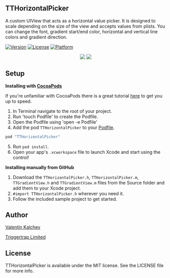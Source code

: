 TTHorizontalPicker
-----
A custom UIView that acts as a horizontal value picker. It is designed to scale depending on the size of the view and accepts values from plists. You can change the font, gradient start/end color, horizontal and vertical line colors and gradient direction.
 
[![Version](https://img.shields.io/cocoapods/v/TTHorizontalPicker.svg?style=flat)](http://cocoapods.org/pods/TTHorizontalPicker)
[![License](https://img.shields.io/cocoapods/l/TTHorizontalPicker.svg?style=flat)](http://cocoapods.org/pods/TTHorizontalPicker)
[![Platform](https://img.shields.io/cocoapods/p/TTHorizontalPicker.svg?style=flat)](http://cocoapods.org/pods/TTHorizontalPicker)

<p align="center"><img src="https://github.com/Valentin-Kalchev/VKBarChartView/blob/master/picker_one_string.gif"/> <img src="https://github.com/Valentin-Kalchev/VKBarChartView/blob/master/picker_two_strings.gif"/></p>

Setup
-----

**Installing with [CocoaPods](http://cocoapods.org)**

If you're unfamiliar with CocoaPods there is a great tutorial [here](http://www.raywenderlich.com/12139/introduction-to-cocoapods) to get you up to speed.

1. In Terminal navigate to the root of your project.
2. Run 'touch Podfile' to create the Podfile.
3. Open the Podfile using 'open -e Podfile'
4. Add the pod `TTHorizontalPicker` to your [Podfile](https://github.com/CocoaPods/CocoaPods/wiki/A-Podfile).
 
```ruby
pod "TTHorizontalPicker"
```

5. Run `pod install`.
6. Open your app's `.xcworkspace` file to launch Xcode and start using the control!

**Installing manually from GitHub**

1.  Download the `TTHorizontalPicker.h`, `TTHorizontalPicker.m`, `TTGradientView.h` and `TTGradientView.m` files from the Source folder and add them to your Xcode project.
2.  `#import TTHorizontalPicker.h` wherever you need it.
3.  Follow the included sample project to get started.

Author
----- 
 
[Valentin Kalchev](https://github.com/Valentin-Kalchev)

[Triggertrap Limited](https://github.com/TriggerTrap)

License
-----  

TTHorizontalPicker is available under the MIT license. See the LICENSE file for more info.
